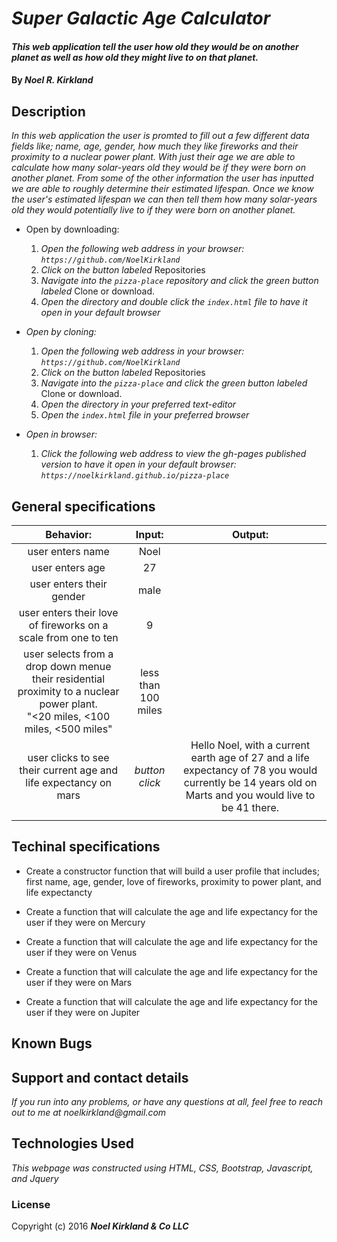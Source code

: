 # _Super Galactic Age Calculator_

#### _This web application tell the user how old they would be on another planet as well as how old they might live to on that planet._

#### By _**Noel R. Kirkland**_

## Description

_In this web application the user is promted to fill out a few different data fields like; name, age, gender, how much they like fireworks and their proximity to a nuclear power plant. With just their age we are able to calculate how many solar-years old they would be if they were born on another planet. From some of the other information the user has inputted we are able to roughly determine their estimated lifespan. Once we know the user's estimated lifespan we can then tell them how many solar-years old they would potentially live to if they were born on another planet._

* Open by downloading:
  1. _Open the following web address in your browser:
`https://github.com/NoelKirkland`_
  2. _Click on the button labeled_ Repositories
  3. _Navigate into the `pizza-place` repository and click the green button labeled_ Clone or download.
  4. _Open the directory and double click the `index.html` file to have it open in your default browser_

* _Open by cloning:_
  1. _Open the following web address in your browser:
`https://github.com/NoelKirkland`_
  2. _Click on the button labeled_ Repositories
  3. _Navigate into the `pizza-place` and click the green button labeled_ Clone or download.
  4. _Open the directory in your preferred text-editor_
  5. _Open the `index.html` file in your preferred browser_

* _Open in browser:_
  1. _Click the following web address to view the gh-pages published version to have it open in your default browser:
`https://noelkirkland.github.io/pizza-place`_

## General specifications
|  Behavior: | Input: | Output: |
| :---: | :---: | :---: |
|  user enters name | Noel |  |
|  user enters age | 27 |  |
|  user enters their gender | male |  |
|  user enters their love of fireworks on a scale from one to ten | 9 |  |
|  user selects from a drop down menue their residential proximity to a nuclear power plant.<br/>"<20 miles, <100 miles, <500 miles" | less than 100 miles |  |
|  user clicks to see their current age and life expectancy on mars | _button click_ | Hello Noel, with a current earth age of 27 and a life expectancy of 78 you would currently be 14 years old on Marts and you would live to be 41 there. |
|||

## Techinal specifications

* Create a constructor function that will build a user profile that includes; first name, age, gender, love of fireworks, proximity to power plant, and life expectancty

* Create a function that will calculate the age and life expectancy for the user if they were on Mercury

* Create a function that will calculate the age and life expectancy for the user if they were on Venus

* Create a function that will calculate the age and life expectancy for the user if they were on Mars

* Create a function that will calculate the age and life expectancy for the user if they were on Jupiter
## Known Bugs

## Support and contact details

_If you run into any problems, or have any questions at all, feel free to reach out to me at noelkirkland@gmail.com_

## Technologies Used

_This webpage was constructed using HTML, CSS, Bootstrap, Javascript, and Jquery_

### License

Copyright (c) 2016 **_Noel Kirkland & Co LLC_**